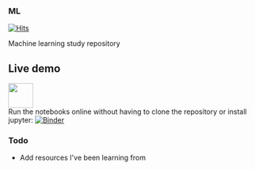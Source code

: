 ### ML 

[![Hits](https://hits.seeyoufarm.com/api/count/incr/badge.svg?url=https%3A%2F%2Fgithub.com%2Fmihaijulien%2FML&count_bg=%2379C83D&title_bg=%23555555&icon=&icon_color=%23E7E7E7&title=hits&edge_flat=false)](https://hits.seeyoufarm.com)

Machine learning study repository 

## Live demo

[<img src="https://kaggle.com/static/images/site-logo.png" height="50" style="margin-bottom:-15px" />](https://www.kaggle.com/julienmihai)


Run the notebooks online without having to clone the repository or install jupyter: [![Binder](https://mybinder.org/badge_logo.svg)](https://mybinder.org/v2/gh/mihaijulien/ML/HEAD)


### Todo

- Add resources I've been learning from